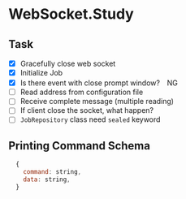 # WebSocket.Study

## Task
  - [x] Gracefully close web socket
  - [x] Initialize Job
  - [x] Is there event with close prompt window?　NG
  - [ ] Read address from configuration file
  - [ ] Receive complete message (multiple reading)
  - [ ] If client close the socket, what happen?
  - [ ] `JobRepository` class need `sealed` keyword

## Printing Command Schema

```js
  {
    command: string,
    data: string,
  }
```
